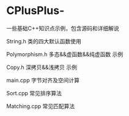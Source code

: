 # CPlusPlus-
一些基础C++知识点示例，包含源码和详细解说

String.h 类的四大默认函数使用

Polymorphism.h 多态&&虚函数&&纯虚函数 示例

Copy.h 深拷贝&&浅拷贝 示例

main.cpp 字节对齐及空间计算

Sort.cpp 常见排序算法

Matching.cpp 常见匹配算法
 
